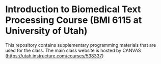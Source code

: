# Introduction to Biomedical Text Processing Course (BMI 6115 at University of Utah)

This repository contains supplementary programming materials that are used for the class. The main class website is hosted by CANVAS (https://utah.instructure.com/courses/538337)  